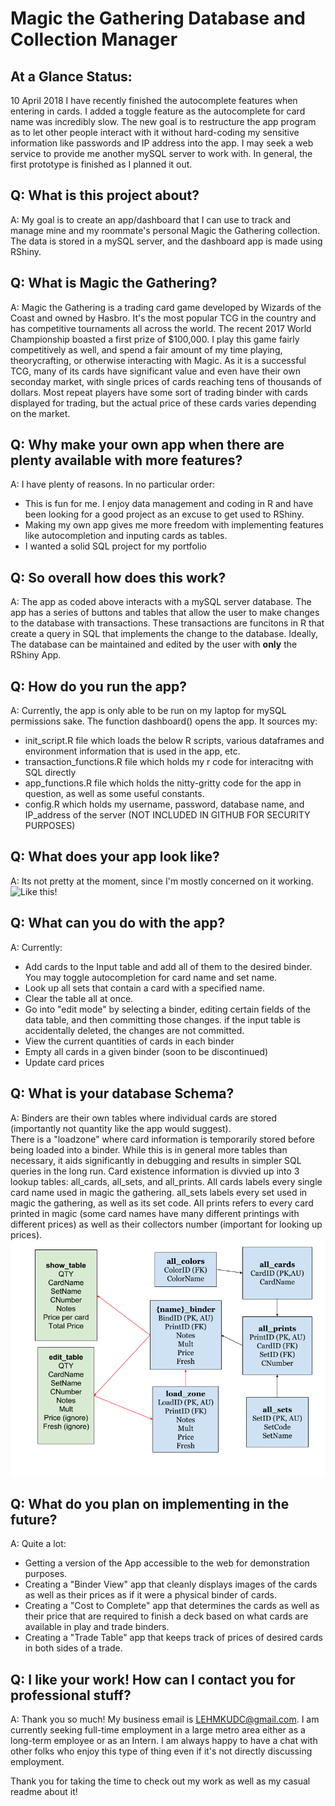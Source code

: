 # Magic the Gathering Database and Collection Manager

## At a Glance Status:
10 April 2018
I have recently finished the autocomplete features when entering in cards. 
I added a toggle feature as the autocomplete for card name was incredibly slow.
The new goal is to restructure the app program as to let other people interact with it without hard-coding my sensitive
information like passwords and IP address into the app. I may seek a web service to provide me another mySQL server to work with.
In general, the first prototype is finished as I planned it out.

## Q: What is this project about?
A: My goal is to create an app/dashboard that I can use to track and manage mine and my roommate's personal
Magic the Gathering collection. The data is stored in a mySQL server, and the dashboard app is made using RShiny.

## Q: What is Magic the Gathering?  
A: Magic the Gathering is a trading card game developed by Wizards of the Coast and owned by Hasbro. 
It's the most popular TCG in the country and has competitive tournaments all across the world. 
The recent 2017 World Championship boasted a first prize of $100,000. I play this game fairly competitively as well, 
and spend a fair amount of my time playing, theorycrafting, or otherwise interacting with Magic. 
As it is a successful TCG, many of its cards have significant value and even have their own seconday market, 
with single prices of cards reaching tens of thousands of dollars. 
Most repeat players have some sort of trading binder with cards displayed for trading, 
but the actual price of these cards varies depending on the market. 

## Q: Why make your own app when there are plenty available with more features?
A: I have plenty of reasons. In no particular order:
* This is fun for me. I enjoy data management and coding in R and have been looking for a good project as an excuse to get used to RShiny.
* Making my own app gives me more freedom with implementing features like autocompletion and inputing cards as tables.
* I wanted a solid SQL project for my portfolio

## Q: So overall how does this work?
A: The app as coded above interacts with a mySQL server database. 
The app has a series of buttons and tables that allow the user to make changes to the database with transactions.
These transactions are funcitons in R that create a query in SQL that implements the change to the database.
Ideally, The database can be maintained and edited by the user with __only__ the RShiny App.

## Q: How do you run the app?
A: Currently, the app is only able to be run on my laptop for mySQL permissions sake. The function dashboard() opens the app. 
It sources my: 
* init_script.R file which loads the below R scripts, various dataframes and environment information that is used in the app, etc.
* transaction_functions.R file which holds my r code for interacitng with SQL directly
* app_functions.R file which holds the nitty-gritty code for the app in question, as well as some useful constants.
* config.R which holds my username, password, database name, and IP_address of the server (NOT INCLUDED IN GITHUB FOR SECURITY PURPOSES)

## Q: What does your app look like?
A: Its not pretty at the moment, since I'm mostly concerned on it working. ![Like this!](dashboard_screenshot.png)

## Q: What can you do with the app?
A: Currently:
* Add cards to the Input table and add all of them to the desired binder. You may toggle autocompletion for card name and set name.
* Look up all sets that contain a card with a specified name.
* Clear the table all at once.
* Go into "edit mode" by selecting a binder, editing certain fields of the data table, and then committing those changes. 
if the input table is accidentally deleted, the changes are not committed.
* View the current quantities of cards in each binder
* Empty all cards in a given binder (soon to be discontinued)
* Update card prices

## Q: What is your database Schema?
A: Binders are their own tables where individual cards are stored (importantly not quantity like the app would suggest).  
There is a "loadzone" where card information is temporarily stored before being loaded into a binder. While this is in 
general more tables than necessary, it aids significantly in debugging and results in simpler SQL queries in the long run.
Card existence information is divvied up into 3 lookup tables: all_cards, all_sets, and all_prints. All cards labels every single card name used in magic the gathering. all_sets labels every set used in magic the gathering, as well as its set code. All prints refers to every card printed in magic (some card names have many different printings with different prices) as well as their collectors number (important for looking up prices).
![Here's a Diagram](schema.png)

## Q: What do you plan on implementing in the future?
A: Quite a lot:
* Getting a version of the App accessible to the web for demonstration purposes.
* Creating a "Binder View" app that cleanly displays images of the cards as well as their prices as if it were a physical binder of cards.
* Creating a "Cost to Complete" app that determines the cards as well as their price that are required to finish a deck based
on what cards are available in play and trade binders.
* Creating a "Trade Table" app that keeps track of prices of desired cards in both sides of a trade.

## Q: I like your work! How can I contact you for professional stuff?
A: Thank you so much! My business email is LEHMKUDC@gmail.com. I am currently seeking full-time employment in a large metro area either as a long-term employee or as an Intern. I am always happy to have a chat with other folks who enjoy this type of thing even if it's not
directly discussing employment.


Thank you for taking the time to check out my work as well as my casual readme about it!
